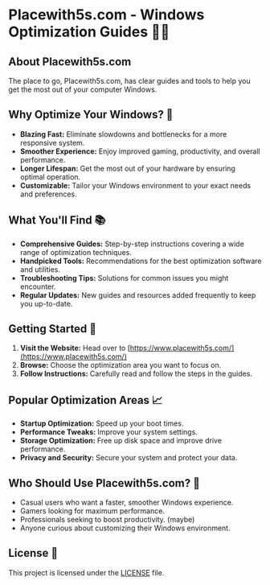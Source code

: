 # Placewith5s.com - Windows Optimization Guides 🔧🚀

## About Placewith5s.com 

The place to go, Placewith5s.com, has clear guides and tools to help you get the most out of your computer Windows.

## Why Optimize Your Windows? 🎯
* **Blazing Fast:** Eliminate slowdowns and bottlenecks for a more responsive system.
* **Smoother Experience:** Enjoy improved gaming, productivity, and overall performance.
* **Longer Lifespan:** Get the most out of your hardware by ensuring optimal operation.
* **Customizable:** Tailor your Windows environment to your exact needs and preferences.

## What You'll Find 📚
* **Comprehensive Guides:** Step-by-step instructions covering a wide range of optimization techniques.
* **Handpicked Tools:** Recommendations for the best optimization software and utilities.
* **Troubleshooting Tips:** Solutions for common issues you might encounter.
* **Regular Updates:** New guides and resources added frequently to keep you up-to-date.

## Getting Started 🚀

1. **Visit the Website:** Head over to [https://www.placewith5s.com/](https://www.placewith5s.com/)
2. **Browse:** Choose the optimization area you want to focus on.
3. **Follow Instructions:** Carefully read and follow the steps in the guides.

## Popular Optimization Areas 📈
* **Startup Optimization:** Speed up your boot times.
* **Performance Tweaks:** Improve your system settings.
* **Storage Optimization:** Free up disk space and improve drive performance.
* **Privacy and Security:** Secure your system and protect your data.

## Who Should Use Placewith5s.com? 👥
* Casual users who want a faster, smoother Windows experience.
* Gamers looking for maximum performance.
* Professionals seeking to boost productivity. (maybe)
* Anyone curious about customizing their Windows environment.

## License 📄

This project is licensed under the [LICENSE](LICENSE) file.
